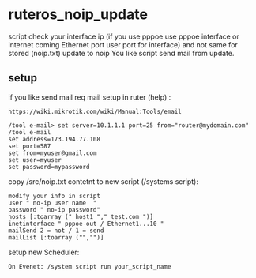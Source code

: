 # ruteros_noip_update

script check your interface ip (if you use pppoe use pppoe interface or internet coming Ethernet port user port for interface)  and not same for stored (noip.txt) update to noip
You like script send mail from update.

## setup

if you like send mail req mail setup in ruter (help) :

    https://wiki.mikrotik.com/wiki/Manual:Tools/email

    /tool e-mail> set server=10.1.1.1 port=25 from="router@mydomain.com"
    /tool e-mail
    set address=173.194.77.108
    set port=587
    set from=myuser@gmail.com
    set user=myuser
    set password=mypassword

copy /src/noip.txt contetnt to new script (/systems script):

    modify your info in script
    user " no-ip user name  "
    password " no-ip password"
    hosts [:toarray (" host1 "," test.com ")]
    inetinterface " pppoe-out / Ethernet1...10 "
    mailSend 2 = not / 1 = send
    mailList [:toarray ("","")]

setup new Scheduler:

    On Evenet: /system script run your_script_name